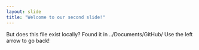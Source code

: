 ```yaml
---
layout: slide
title: "Welcome to our second slide!"
---
```

But does this file exist locally?
Found it in ../Documents/GitHub/_<repository name>_
Use the left arrow to go back!
